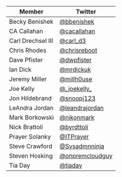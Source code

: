 | Member | Twitter |
| --- | --- |
| Becky Benishek | [@bbenishek](https://twitter.com/bbenishek) |
| CA Callahan | [@cacallahan](https://twitter.com/cacallahan) |
| Carl Drechsel III | [@carl_d3](https://twitter.com/carl_d3) |
| Chris Rhodes | [@chrisreboot](https://twitter.com/chrisreboot) |
| Dave Pfister | [@dwpfister](https://twitter.com/dwpfister) |
| Ian Dick | [@mrdickuk](https://twitter.com/mrdickuk) |
| Jeremy Miller | [@millh0use](https://twitter.com/millh0use) |
| Joe Kelly | [@\_joekelly\_](https://twitter.com/_joekelly_) |
| Jon Hildebrand | [@snoopj123](https://twitter.com/snoopj123) |
| LeAndra Jordan | [@leandrajordan](https://twitter.com/leandrajordan) |
| Mark Borkowski | [@nikonmark](https://twitter.com/nikonmark) |
| Nick Brattoli | [@byrdttoli](https://twitter.com/byrdttoli) |
| Prayer Solanky | [@ITPrayer](https://twitter.com/ITPrayer) |
| Steve Crawford | [@Sysadmnninja](https://twitter.com/Sysadmnninja) |
| Steven Hosking | [@onpremcloudguy](https://twitter.com/onpremcloudguy) |
| Tia Day | [@tiaday](https://twitter.com/tiaday) |
